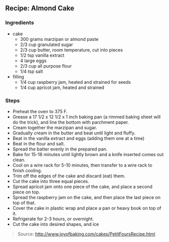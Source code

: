 ## Recipe: Almond Cake


### Ingredients
 - cake
    - 300 grams marzipan or almond paste
    - 2/3 cup granulated sugar
    - 2/3 cup butter, room temperature, cut into pieces
    - 1/2 tsp vanilla extract
    - 4 large eggs
    - 2/3 cup all purpose flour
    - 1/4 tsp salt
 - filling
    - 1/4 cup raspberry jam, heated and strained for seeds
    - 1/4 cup apricot jam, heated and strained

### Steps
 - Preheat the oven to 375 F.
 - Grease a 17 1/2 x 12 1/2 x 1 inch baking pan (a rimmed baking sheet will do the trick), and line the bottom with parchment paper.
 - Cream together the marzipan and sugar.
 - Gradually cream in the butter and beat until light and fluffy.
 - Beat in the vanilla extract and eggs (adding them one at a time)
 - Beat in the flour and salt.
 - Spread the batter evenly in the prepared pan.
 - Bake for 15-18 minutes until lightly brown and a knife inserted comes out clean.
 - Cool on a wire rack for 5-10 minutes, then transfer to a wire rack to finish cooling.
 - Trim off the edges of the cake and discard (eat) them.
 - Cut the cake into three equal pieces.
 - Spread apricot jam onto one piece of the cake, and place a second piece on top.
 - Spread the raspberry jam on the cake, and then place the last piece on top of that.
 - Cover the cake in plastic wrap and place a pan or heavy book on top of it.
 - Refrigerate for 2-3 hours, or overnight.
 - Cut the cake into desired shapes, and ice

> Source: http://www.joyofbaking.com/cakes/PetitFoursRecipe.html
